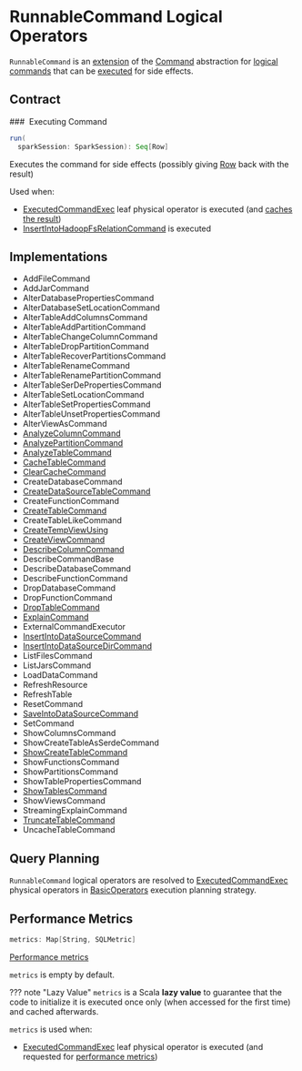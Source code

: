 # RunnableCommand Logical Operators

`RunnableCommand` is an [extension](#contract) of the [Command](Command.md) abstraction for [logical commands](#implementations) that can be [executed](#run) for side effects.

## Contract

### <span id="run"> Executing Command

```scala
run(
  sparkSession: SparkSession): Seq[Row]
```

Executes the command for side effects (possibly giving [Row](../Row.md) back with the result)

Used when:

* [ExecutedCommandExec](../physical-operators/ExecutedCommandExec.md) leaf physical operator is executed (and [caches the result](../physical-operators/ExecutedCommandExec.md#sideEffectResult))
* [InsertIntoHadoopFsRelationCommand](InsertIntoHadoopFsRelationCommand.md) is executed

## Implementations

* AddFileCommand
* AddJarCommand
* AlterDatabasePropertiesCommand
* AlterDatabaseSetLocationCommand
* AlterTableAddColumnsCommand
* AlterTableAddPartitionCommand
* AlterTableChangeColumnCommand
* AlterTableDropPartitionCommand
* AlterTableRecoverPartitionsCommand
* AlterTableRenameCommand
* AlterTableRenamePartitionCommand
* AlterTableSerDePropertiesCommand
* AlterTableSetLocationCommand
* AlterTableSetPropertiesCommand
* AlterTableUnsetPropertiesCommand
* AlterViewAsCommand
* [AnalyzeColumnCommand](AnalyzeColumnCommand.md)
* [AnalyzePartitionCommand](AnalyzePartitionCommand.md)
* [AnalyzeTableCommand](AnalyzeTableCommand.md)
* [CacheTableCommand](CacheTableCommand.md)
* [ClearCacheCommand](ClearCacheCommand.md)
* CreateDatabaseCommand
* [CreateDataSourceTableCommand](CreateDataSourceTableCommand.md)
* CreateFunctionCommand
* [CreateTableCommand](CreateTableCommand.md)
* CreateTableLikeCommand
* [CreateTempViewUsing](CreateTempViewUsing.md)
* [CreateViewCommand](CreateViewCommand.md)
* [DescribeColumnCommand](DescribeColumnCommand.md)
* DescribeCommandBase
* DescribeDatabaseCommand
* DescribeFunctionCommand
* DropDatabaseCommand
* DropFunctionCommand
* [DropTableCommand](DropTableCommand.md)
* [ExplainCommand](ExplainCommand.md)
* ExternalCommandExecutor
* [InsertIntoDataSourceCommand](InsertIntoDataSourceCommand.md)
* [InsertIntoDataSourceDirCommand](InsertIntoDataSourceDirCommand.md)
* ListFilesCommand
* ListJarsCommand
* LoadDataCommand
* RefreshResource
* RefreshTable
* ResetCommand
* [SaveIntoDataSourceCommand](SaveIntoDataSourceCommand.md)
* SetCommand
* ShowColumnsCommand
* ShowCreateTableAsSerdeCommand
* [ShowCreateTableCommand](ShowCreateTableCommand.md)
* ShowFunctionsCommand
* ShowPartitionsCommand
* ShowTablePropertiesCommand
* [ShowTablesCommand](ShowTablesCommand.md)
* ShowViewsCommand
* StreamingExplainCommand
* [TruncateTableCommand](TruncateTableCommand.md)
* UncacheTableCommand

## Query Planning

`RunnableCommand` logical operators are resolved to [ExecutedCommandExec](../physical-operators/ExecutedCommandExec.md) physical operators in [BasicOperators](../execution-planning-strategies/BasicOperators.md#RunnableCommand) execution planning strategy.

## <span id="metrics"> Performance Metrics

```scala
metrics: Map[String, SQLMetric]
```

[Performance metrics](../physical-operators/SQLMetric.md)

`metrics` is empty by default.

??? note "Lazy Value"
    `metrics` is a Scala **lazy value** to guarantee that the code to initialize it is executed once only (when accessed for the first time) and cached afterwards.

`metrics` is used when:

* [ExecutedCommandExec](../physical-operators/ExecutedCommandExec.md) leaf physical operator is executed (and requested for [performance metrics](../physical-operators/ExecutedCommandExec.md#metrics))
